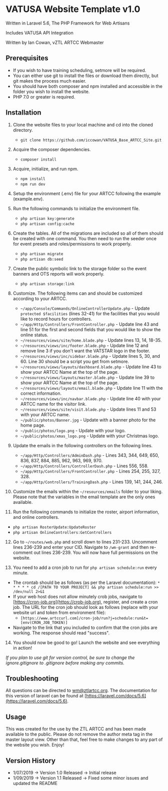 VATUSA Website Template v1.0
============================

Written in Laravel 5.6, The PHP Framework for Web Artisans

Includes VATUSA API Integration

Written by Ian Cowan, vZTL ARTCC Webmaster

Prerequisites
--------------
- If you wish to have training scheduling, setmore will be required.
- You can either use git to install the files or download them directly, but git makes the process much easier.
- You should have both composer and npm installed and accessible in the folder you wish to install the website.
- PHP 7.0 or greater is required.

Installation
------------

1. Clone the website files to your local machine and cd into the cloned directory.
   - `git clone https://github.com/iccowan/VATUSA_Base_ARTCC_Site.git`

2. Acquire the composer dependencies.
   - `composer install`

3. Acquire, initialize, and run npm.
   - `npm install`
   - `npm run dev`

4. Setup the environment (.env) file for your ARTCC following the example (example.env).

5. Run the following commands to initialize the environment file.
   - `php artisan key:generate`
   - `php artisan config:cache`

6. Create the tables. All of the migrations are included so all of them should be created with one command. You then need to run the seeder once for event presets and roles/permissions to work properly.
   - `php artisan migrate`
   - `php artisan db:seed`

7. Create the public symbolic link to the storage folder so the event banners and OTS reports will work properly.
   - `php artisan storage:link`

8. Customize. The following items can and should be customized according to your ARTCC.
   - `~/app/Console/Commands/OnlineControllerUpdate.php` - Update `protected $facilities` (lines 32-41) for the facilities that you would like to record hours for controllers.
   - `~/app/Http/Controllers/FrontController.php` - Update line 43 and line 51 for the first and second fields that you would like to show the online status.
   - `~/resources/views/site/home.blade.php` - Update lines 13, 14, 18-35.
   - `~/resources/views/inc/footer.blade.php` - Update line 12 and remove line 3 if you don't want the VATSTAR logo in the footer.
   - `~/resources/views/inc/sidebar.blade.php` - Update lines 5, 30, and 60. Line 30 should be a script you get from setmore.
   - `~/resources/views/layouts/dashboard.blade.php` - Update line 43 to show your ARTCC Name at the top of the page.
   - `~/resources/views/layouts/master.blade.php` - Update line 39 to show your ARTCC Name at the top of the page.
   - `~/resources/views/layouts/email.blade.php` - Update line 11 with the correct information.
   - `~/resources/views/inc/navbar.blade.php` - Update line 40 with your ARTCC name for the visitor link.
   - `~/resources/views/site/visit.blade.php` - Update lines 11 and 53 with your ARTCC name.
   - `~/public/photos/Banner.jpg` - Update with a banner photo for the home page.
   - `~/public/photos/logo.png` - Update with your logo.
   - `~/public/photos/xmas_logo.png` - Update with your Christmas logo.

9. Update the emails in the following controllers on the following lines.
   - `~/app/Http/Controllers/AdminDash.php` - Lines 343, 344, 649, 650, 836, 837, 884, 885, 962, 963, 969, 970.
   - `~/app/Http/Controllers/ControllerDash.php` - Lines 556, 558.
   - `~/app/Http/Controllers/FrontController.php` - Lines 254, 255, 327, 328.
   - `~/app/Http/Controllers/TrainingDash.php` - Lines 139, 141, 244, 246.

10. Customize the emails within the `~/resources/emails` folder to your liking. Please note that the variables in the email template are the only ones available.

11. Run the following commands to initialize the roster, airport information, and online controllers.
   - `php artisan RosterUpdate:UpdateRoster`
   - `php artisan OnlineControllers:GetControllers`

12. Go to `~/routes/web.php` and scroll down to lines 231-233. Uncomment lines 236-239 and enter your CID. Navigate to `/wm-grant` and then re-comment out lines 236-239. You will now have full permissions on the website.

13. You need to add a cron job to run for `php artisan schedule:run` every minute.
   - The crontab should be as follows (as per the Laravel documentation): `* * * * * cd /[PATH TO YOUR PROJECT] && php artisan schedule:run >> /dev/null 2>&1`
   - If your web host does not allow minutely crob jobs, navigate to [https://cron-job.org](https://crob-job.org), register, and create a cron job. The URL for the cron job should look as follows (replace with your website url and token from environment file):
     - `[https://www.artccurl.com]/cron-job/run?j=schedule:run&t=[env(CRON_JOB_TOKEN)]`
   - Navigate to the link that you included to confirm that the cron jobs are working. The response should read "success".

14. You should now be good to go! Launch the website and see everything in action!

*If you plan to use git for version control, be sure to change the ignore.gitignore to .gitignore before making any commits.*

Troubleshooting
---------------
All questions can be directed to [wm@ztlartcc.org](mailto:wm@ztlartcc.org). The documentation for this version of laravel can be found at [https://laravel.com/docs/5.6](https://laravel.com/docs/5.6).

Usage
-----
This was created for the use by the ZTL ARTCC and has been made available to the public. Please do not remove the author meta tag in the master layout view. Other than that, feel free to make changes to any part of the website you wish. Enjoy!

Version History
---------------
- 1/07/2019 -> Version 1.0 Released -> Initial release
- 1/09/2019 -> Version 1.1 Released -> Fixed some minor issues and updated the README
